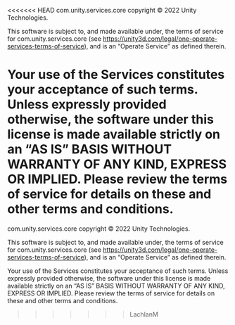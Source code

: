 <<<<<<< HEAD
com.unity.services.core copyright © 2022 Unity Technologies.

This software is subject to, and made available under, the terms of service for com.unity.services.core (see https://unity3d.com/legal/one-operate-services-terms-of-service), and is an “Operate Service” as defined therein.

Your use of the Services constitutes your acceptance of such terms. Unless expressly provided otherwise, the software under this license is made available strictly on an “AS IS” BASIS WITHOUT WARRANTY OF ANY KIND, EXPRESS OR IMPLIED. Please review the terms of service for details on these and other terms and conditions.
=======
com.unity.services.core copyright © 2022 Unity Technologies.

This software is subject to, and made available under, the terms of service for com.unity.services.core (see https://unity3d.com/legal/one-operate-services-terms-of-service), and is an “Operate Service” as defined therein.

Your use of the Services constitutes your acceptance of such terms. Unless expressly provided otherwise, the software under this license is made available strictly on an “AS IS” BASIS WITHOUT WARRANTY OF ANY KIND, EXPRESS OR IMPLIED. Please review the terms of service for details on these and other terms and conditions.
>>>>>>> LachlanM
